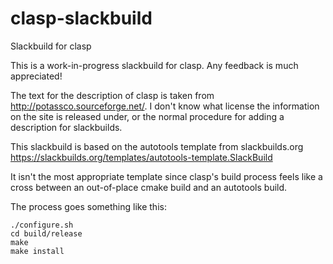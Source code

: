 # clasp-slackbuild
Slackbuild for clasp

This is a work-in-progress slackbuild for clasp. Any feedback is much appreciated!

The text for the description of clasp is taken from http://potassco.sourceforge.net/.
I don't know what license the information on the site is released under, or the normal
procedure for adding a description for slackbuilds.

This slackbuild is based on the autotools template from slackbuilds.org
https://slackbuilds.org/templates/autotools-template.SlackBuild

It isn't the most appropriate template since clasp's build process feels like a cross between
an out-of-place cmake build and an autotools build.

The process goes something like this:

    ./configure.sh
    cd build/release
    make
    make install
